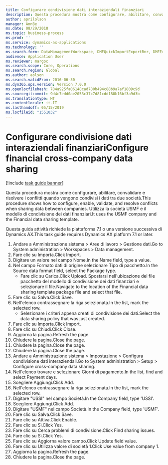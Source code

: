 ```yaml
---
title: Configurare condivisione dati interaziendali finanziari
description: Questa procedura mostra come configurare, abilitare, convalidare e risolvere i conflitti quando vengono condivisi i dati tra due società.
author: aprilolson
manager: AnnBe
ms.date: 08/29/2018
ms.topic: business-process
ms.prod: ''
ms.service: dynamics-ax-applications
ms.technology: ''
ms.search.form: DataManagementWorkspace, DMFQuickImportExportRnr, DMFExecutionHistoryWorkspace, DMFExecutionHistorySummary, DMFExecutionHistoryEntities,  SysDataSharingConfiguration, SysDataSharingDiscrepencies
audience: Application User
ms.reviewer: margoc
ms.search.scope: Core, Operations
ms.search.region: Global
ms.author: aolson
ms.search.validFrom: 2016-06-30
ms.dyn365.ops.version: Version 7.0.0
ms.openlocfilehash: 784a925fa06148cad780b494c88b9a7af1809c9d
ms.sourcegitcommit: 9d4c7edd0ae2053c37c7d81cdd180b16bf3a9d3b
ms.translationtype: HT
ms.contentlocale: it-IT
ms.lasthandoff: 05/15/2019
ms.locfileid: "1551032"
---
```

# <a name="configure-financial-cross-company-data-sharing"></a><span data-ttu-id="382f2-103">Configurare condivisione dati interaziendali finanziari</span><span class="sxs-lookup"><span data-stu-id="382f2-103">Configure financial cross-company data sharing</span></span>

[!include [task guide banner](../../includes/task-guide-banner.md)]

<span data-ttu-id="382f2-104">Questa procedura mostra come configurare, abilitare, convalidare e risolvere i conflitti quando vengono condivisi i dati tra due società.</span><span class="sxs-lookup"><span data-stu-id="382f2-104">This procedure shows how to configure, enable, validate, and resolve conflicts when sharing data between companies.</span></span> <span data-ttu-id="382f2-105">Utilizza la società USMF e il modello di condivisione dei dati finanziari.</span><span class="sxs-lookup"><span data-stu-id="382f2-105">It uses the USMF company and the Financial data sharing template.</span></span>



<span data-ttu-id="382f2-106">Questa guida attività richiede la piattaforma 7.1 o una versione successiva di Dynamics AX.</span><span class="sxs-lookup"><span data-stu-id="382f2-106">This task guide requires Dynamics AX platform 7.1 or later.</span></span>

1. <span data-ttu-id="382f2-107">Andare a Amministrazione sistema > Aree di lavoro > Gestione dati.</span><span class="sxs-lookup"><span data-stu-id="382f2-107">Go to System administration > Workspaces > Data management.</span></span>
2. <span data-ttu-id="382f2-108">Fare clic su Importa.</span><span class="sxs-lookup"><span data-stu-id="382f2-108">Click Import.</span></span>
3. <span data-ttu-id="382f2-109">Digitare un valore nel campo Nome.</span><span class="sxs-lookup"><span data-stu-id="382f2-109">In the Name field, type a value.</span></span>
4. <span data-ttu-id="382f2-110">Nel campo Formato dati di origine selezionare Tipo di pacchetto.</span><span class="sxs-lookup"><span data-stu-id="382f2-110">In the Source data format field, select the Package type.</span></span>
    * <span data-ttu-id="382f2-111">Fare clic su Carica.</span><span class="sxs-lookup"><span data-stu-id="382f2-111">Click Upload.</span></span> <span data-ttu-id="382f2-112">Spostarsi nell'ubicazione del file pacchetto del modello di condivisione dei dati finanziari e selezionare il file.</span><span class="sxs-lookup"><span data-stu-id="382f2-112">Navigate to the location of the Financial data sharing template package file and select that file.</span></span>  
5. <span data-ttu-id="382f2-113">Fare clic su Salva.</span><span class="sxs-lookup"><span data-stu-id="382f2-113">Click Save.</span></span>
6. <span data-ttu-id="382f2-114">Nell'elenco contrassegnare la riga selezionata.</span><span class="sxs-lookup"><span data-stu-id="382f2-114">In the list, mark the selected row.</span></span>
    * <span data-ttu-id="382f2-115">Selezionare i criteri appena creati di condivisione dei dati.</span><span class="sxs-lookup"><span data-stu-id="382f2-115">Select the data sharing policy that was just created.</span></span>  
7. <span data-ttu-id="382f2-116">Fare clic su Importa.</span><span class="sxs-lookup"><span data-stu-id="382f2-116">Click Import.</span></span>
8. <span data-ttu-id="382f2-117">Fare clic su Chiudi.</span><span class="sxs-lookup"><span data-stu-id="382f2-117">Click Close.</span></span>
9. <span data-ttu-id="382f2-118">Aggiorna la pagina.</span><span class="sxs-lookup"><span data-stu-id="382f2-118">Refresh the page.</span></span>
10. <span data-ttu-id="382f2-119">Chiudere la pagina.</span><span class="sxs-lookup"><span data-stu-id="382f2-119">Close the page.</span></span>
11. <span data-ttu-id="382f2-120">Chiudere la pagina.</span><span class="sxs-lookup"><span data-stu-id="382f2-120">Close the page.</span></span>
12. <span data-ttu-id="382f2-121">Chiudere la pagina.</span><span class="sxs-lookup"><span data-stu-id="382f2-121">Close the page.</span></span>
13. <span data-ttu-id="382f2-122">Andare a Amministrazione sistema > Impostazione > Configura condivisione dati interaziendali.</span><span class="sxs-lookup"><span data-stu-id="382f2-122">Go to System administration > Setup > Configure cross-company data sharing.</span></span>
14. <span data-ttu-id="382f2-123">Nell'elenco trovare e selezionare Giorni di pagamento.</span><span class="sxs-lookup"><span data-stu-id="382f2-123">In the list, find and select Payment days.</span></span>
15. <span data-ttu-id="382f2-124">Scegliere Aggiungi.</span><span class="sxs-lookup"><span data-stu-id="382f2-124">Click Add.</span></span>
16. <span data-ttu-id="382f2-125">Nell'elenco contrassegnare la riga selezionata.</span><span class="sxs-lookup"><span data-stu-id="382f2-125">In the list, mark the selected row.</span></span>
17. <span data-ttu-id="382f2-126">Digitare "USSI" nel campo Società.</span><span class="sxs-lookup"><span data-stu-id="382f2-126">In the Company field, type 'USSI'.</span></span>
18. <span data-ttu-id="382f2-127">Scegliere Aggiungi.</span><span class="sxs-lookup"><span data-stu-id="382f2-127">Click Add.</span></span>
19. <span data-ttu-id="382f2-128">Digitare "USMF" nel campo Società.</span><span class="sxs-lookup"><span data-stu-id="382f2-128">In the Company field, type 'USMF'.</span></span>
20. <span data-ttu-id="382f2-129">Fare clic su Salva.</span><span class="sxs-lookup"><span data-stu-id="382f2-129">Click Save.</span></span>
21. <span data-ttu-id="382f2-130">Fare clic su Attiva.</span><span class="sxs-lookup"><span data-stu-id="382f2-130">Click Enable.</span></span>
22. <span data-ttu-id="382f2-131">Fare clic su Sì.</span><span class="sxs-lookup"><span data-stu-id="382f2-131">Click Yes.</span></span>
23. <span data-ttu-id="382f2-132">Fare clic su Cerca problemi di condivisione.</span><span class="sxs-lookup"><span data-stu-id="382f2-132">Click Find sharing issues.</span></span>
24. <span data-ttu-id="382f2-133">Fare clic su Sì.</span><span class="sxs-lookup"><span data-stu-id="382f2-133">Click Yes.</span></span>
25. <span data-ttu-id="382f2-134">Fare clic su Aggiorna valore campo.</span><span class="sxs-lookup"><span data-stu-id="382f2-134">Click Update field value.</span></span>
26. <span data-ttu-id="382f2-135">Fare clic su Utilizza valore di società 1.</span><span class="sxs-lookup"><span data-stu-id="382f2-135">Click Use value from company 1.</span></span>
27. <span data-ttu-id="382f2-136">Aggiorna la pagina.</span><span class="sxs-lookup"><span data-stu-id="382f2-136">Refresh the page.</span></span>
28. <span data-ttu-id="382f2-137">Chiudere la pagina.</span><span class="sxs-lookup"><span data-stu-id="382f2-137">Close the page.</span></span>

